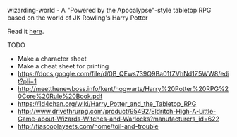 wizarding-world - A "Powered by the Apocalypse"-style tabletop RPG based on the world of JK Rowling's Harry Potter

Read it [here](http://htmlpreview.github.io/?https://github.com/jeapostrophe/wizarding-world/blob/master/dist/index.html).

TODO
- Make a character sheet
- Make a cheat sheet for printing
- https://docs.google.com/file/d/0B_QEws739Q9Ba01fZVhNd1Z5WW8/edit?pli=1
- http://meetthenewboss.info/kent/hogwarts/Harry%20Potter%20RPG%20Core%20Rule%20Book.pdf
- https://1d4chan.org/wiki/Harry_Potter_and_the_Tabletop_RPG
- http://www.drivethrurpg.com/product/95492/Eldritch-High-A-Little-Game-about-Wizards-Witches-and-Warlocks?manufacturers_id=622
- http://fiascoplaysets.com/home/toil-and-trouble
